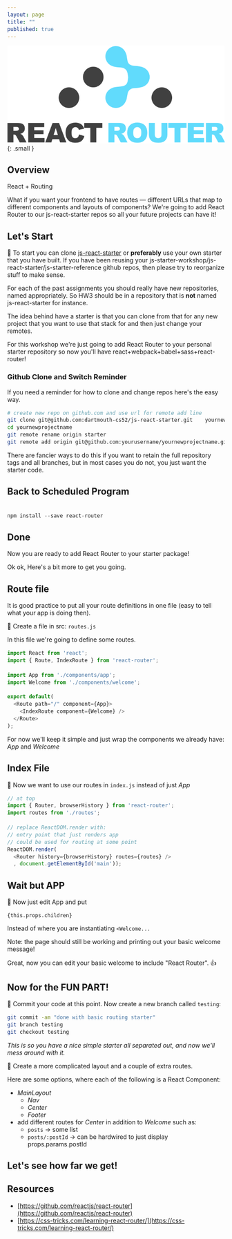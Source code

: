 ```yaml
---
layout: page
title: ""
published: true
---
```


![](img/react-router.png){: .small }


## Overview

React + Routing

What if you want your frontend to have routes — different URLs that map to different components and layouts of components?   We're going to add React Router to our js-react-starter repos so all your future projects can have it!


## Let's Start

🚀 To start you can clone [js-react-starter](https://github.com/dartmouth-cs52/js-react-starter) or **preferably** use your own starter that you have built. If you have been reusing your js-starter-workshop/js-react-starter/js-starter-reference github repos, then please try to reorganize stuff to make sense.

For each of the past assignments you should really have new repositories, named appropriately.  So HW3 should be in a repository that is **not** named js-react-starter for instance.

The idea behind have a starter is that you can clone from that for any new project that you want to use that stack for and then just change your remotes.  

For this workshop we're just going to add React Router to your personal starter repository so now you'll have react+webpack+babel+sass+react-router!

### Github Clone and Switch Reminder

If you need a reminder for how to clone and change repos here's the easy way.

```bash
# create new repo on github.com and use url for remote add line
git clone git@github.com:dartmouth-cs52/js-react-starter.git    yournewprojectname
cd yournewprojectname
git remote rename origin starter
git remote add origin git@github.com:yourusername/yournewprojectname.git
```

There are fancier ways to do this if you want to retain the full repository tags and all branches, but in most cases you do not, you just want the starter code.


## Back to Scheduled Program


```javascript

npm install --save react-router

```



## Done

Now you are ready to add React Router to your starter package!

Ok ok, Here's a bit more to get you going.


## Route file

It is good practice to put all your route definitions in one file (easy to tell what your app is doing then).

🚀 Create a file in src:  `routes.js`


In this file we're going to define some routes.


```javascript
import React from 'react';
import { Route, IndexRoute } from 'react-router';

import App from './components/app';
import Welcome from './components/welcome';

export default(
  <Route path="/" component={App}>
    <IndexRoute component={Welcome} />
  </Route>
);
```

For now we'll keep it simple and just wrap the components we already have: *App* and *Welcome*



## Index File


🚀 Now we want to use our routes in  `index.js` instead of just *App*

```javascript
// at top
import { Router, browserHistory } from 'react-router';
import routes from './routes';

// replace ReactDOM.render with:
// entry point that just renders app
// could be used for routing at some point
ReactDOM.render(
  <Router history={browserHistory} routes={routes} />
  , document.getElementById('main'));
```


## Wait but APP


🚀 Now just edit App and put

```
{this.props.children}
```

Instead of where you are instantiating `<Welcome...`


Note:  the page should still be working and printing out your basic welcome message!

Great, now you can edit your basic welcome to include "React Router". 👍


## Now for the FUN PART!

🚀 Commit your code at this point. Now create a new branch called `testing`:

```bash
git commit -am "done with basic routing starter"
git branch testing
git checkout testing
```

*This is so you have a nice simple starter all separated out, and now we'll mess around with it.*


🚀 Create a more complicated layout and a couple of extra routes.

Here are some options, where each of the following is a React Component:

* *MainLayout*
  * *Nav*
  * *Center*
  * *Footer*
* add different routes for *Center* in addition to *Welcome* such as:
  * `posts` -> some list
  * `posts/:postId` -> can be hardwired to just display props.params.postId


## Let's see how far we get!



## Resources

* [https://github.com/reactjs/react-router](https://github.com/reactjs/react-router)
* [https://css-tricks.com/learning-react-router/](https://css-tricks.com/learning-react-router/)
